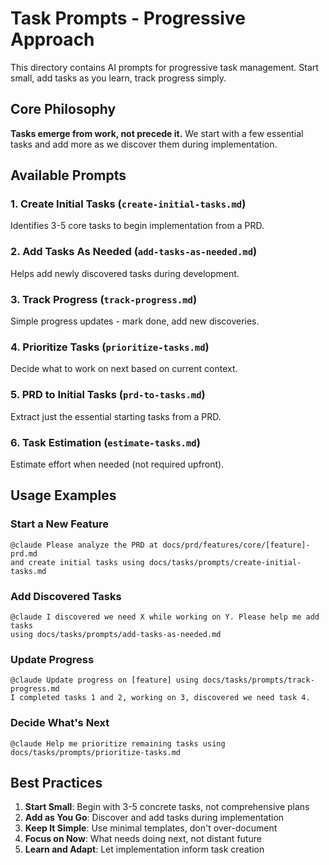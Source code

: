# Task Prompts - Progressive Approach

This directory contains AI prompts for progressive task management. Start small, add tasks as you learn, track progress simply.

## Core Philosophy

**Tasks emerge from work, not precede it.** We start with a few essential tasks and add more as we discover them during implementation.

## Available Prompts

### 1. Create Initial Tasks (`create-initial-tasks.md`)
Identifies 3-5 core tasks to begin implementation from a PRD.

### 2. Add Tasks As Needed (`add-tasks-as-needed.md`)
Helps add newly discovered tasks during development.

### 3. Track Progress (`track-progress.md`)
Simple progress updates - mark done, add new discoveries.

### 4. Prioritize Tasks (`prioritize-tasks.md`)
Decide what to work on next based on current context.

### 5. PRD to Initial Tasks (`prd-to-tasks.md`)
Extract just the essential starting tasks from a PRD.

### 6. Task Estimation (`estimate-tasks.md`)
Estimate effort when needed (not required upfront).

## Usage Examples

### Start a New Feature
```
@claude Please analyze the PRD at docs/prd/features/core/[feature]-prd.md 
and create initial tasks using docs/tasks/prompts/create-initial-tasks.md
```

### Add Discovered Tasks
```
@claude I discovered we need X while working on Y. Please help me add tasks
using docs/tasks/prompts/add-tasks-as-needed.md
```

### Update Progress
```
@claude Update progress on [feature] using docs/tasks/prompts/track-progress.md
I completed tasks 1 and 2, working on 3, discovered we need task 4.
```

### Decide What's Next
```
@claude Help me prioritize remaining tasks using 
docs/tasks/prompts/prioritize-tasks.md
```

## Best Practices

1. **Start Small**: Begin with 3-5 concrete tasks, not comprehensive plans
2. **Add as You Go**: Discover and add tasks during implementation
3. **Keep It Simple**: Use minimal templates, don't over-document
4. **Focus on Now**: What needs doing next, not distant future
5. **Learn and Adapt**: Let implementation inform task creation